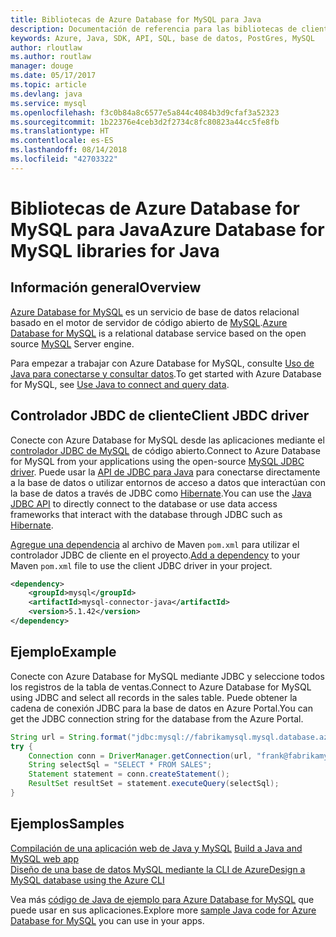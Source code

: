 ```yaml
---
title: Bibliotecas de Azure Database for MySQL para Java
description: Documentación de referencia para las bibliotecas de cliente de Java para Azure Database for MySQL
keywords: Azure, Java, SDK, API, SQL, base de datos, PostGres, MySQL
author: rloutlaw
ms.author: routlaw
manager: douge
ms.date: 05/17/2017
ms.topic: article
ms.devlang: java
ms.service: mysql
ms.openlocfilehash: f3c0b84a8c6577e5a844c4084b3d9cfaf3a52323
ms.sourcegitcommit: 1b22376e4ceb3d2f2734c8fc80823a44cc5fe8fb
ms.translationtype: HT
ms.contentlocale: es-ES
ms.lasthandoff: 08/14/2018
ms.locfileid: "42703322"
---
```

# <a name="azure-database-for-mysql-libraries-for-java"></a><span data-ttu-id="132db-104">Bibliotecas de Azure Database for MySQL para Java</span><span class="sxs-lookup"><span data-stu-id="132db-104">Azure Database for MySQL libraries for Java</span></span>

## <a name="overview"></a><span data-ttu-id="132db-105">Información general</span><span class="sxs-lookup"><span data-stu-id="132db-105">Overview</span></span>

<span data-ttu-id="132db-106">[Azure Database for MySQL](/azure/sql-database/sql-database-technical-overview) es un servicio de base de datos relacional basado en el motor de servidor de código abierto de [MySQL](https://www.mysql.com/).</span><span class="sxs-lookup"><span data-stu-id="132db-106">[Azure Database for MySQL](/azure/sql-database/sql-database-technical-overview) is a relational database service based on the open source [MySQL](https://www.mysql.com/) Server engine.</span></span> 

<span data-ttu-id="132db-107">Para empezar a trabajar con Azure Database for MySQL, consulte [Uso de Java para conectarse y consultar datos](/azure/mysql/connect-java).</span><span class="sxs-lookup"><span data-stu-id="132db-107">To get started with Azure Database for MySQL, see [Use Java to connect and query data](/azure/mysql/connect-java).</span></span>

## <a name="client-jbdc-driver"></a><span data-ttu-id="132db-108">Controlador JBDC de cliente</span><span class="sxs-lookup"><span data-stu-id="132db-108">Client JBDC driver</span></span>

<span data-ttu-id="132db-109">Conecte con Azure Database for MySQL desde las aplicaciones mediante el [controlador JDBC de MySQL](https://dev.mysql.com/downloads/connector/j/) de código abierto.</span><span class="sxs-lookup"><span data-stu-id="132db-109">Connect to Azure Database for MySQL from your applications using the open-source [MySQL JDBC driver](https://dev.mysql.com/downloads/connector/j/).</span></span> <span data-ttu-id="132db-110">Puede usar la [API de JDBC para Java](https://docs.oracle.com/javase/8/docs/technotes/guides/jdbc/) para conectarse directamente a la base de datos o utilizar entornos de acceso a datos que interactúan con la base de datos a través de JDBC como [Hibernate](http://hibernate.org/).</span><span class="sxs-lookup"><span data-stu-id="132db-110">You can use the [Java JDBC API](https://docs.oracle.com/javase/8/docs/technotes/guides/jdbc/) to directly connect to the database or use data access frameworks that interact with the database through JDBC such as [Hibernate](http://hibernate.org/).</span></span>

<span data-ttu-id="132db-111">[Agregue una dependencia](https://maven.apache.org/guides/getting-started/index.html#How_do_I_use_external_dependencies) al archivo de Maven `pom.xml` para utilizar el controlador JDBC de cliente en el proyecto.</span><span class="sxs-lookup"><span data-stu-id="132db-111">[Add a dependency](https://maven.apache.org/guides/getting-started/index.html#How_do_I_use_external_dependencies) to your Maven `pom.xml` file to use the client JDBC driver in your project.</span></span>  

```XML
<dependency>
    <groupId>mysql</groupId>
    <artifactId>mysql-connector-java</artifactId>
    <version>5.1.42</version>
</dependency>
```   

## <a name="example"></a><span data-ttu-id="132db-112">Ejemplo</span><span class="sxs-lookup"><span data-stu-id="132db-112">Example</span></span>

<span data-ttu-id="132db-113">Conecte con Azure Database for MySQL mediante JDBC y seleccione todos los registros de la tabla de ventas.</span><span class="sxs-lookup"><span data-stu-id="132db-113">Connect to Azure Database for MySQL using JDBC and select all records in the sales table.</span></span> <span data-ttu-id="132db-114">Puede obtener la cadena de conexión JDBC para la base de datos en Azure Portal.</span><span class="sxs-lookup"><span data-stu-id="132db-114">You can get the JDBC connection string for the database from the Azure Portal.</span></span>

```java
String url = String.format("jdbc:mysql://fabrikamysql.mysql.database.azure.com:3306/fabrikamdb?verifyServerCertificate=true&useSSL=true&requireSSL=false");
try {
    Connection conn = DriverManager.getConnection(url, "frank@fabrikamysql", "aBcDeFgHiJkL");
    String selectSql = "SELECT * FROM SALES";
    Statement statement = conn.createStatement();
    ResultSet resultSet = statement.executeQuery(selectSql);
}
```

## <a name="samples"></a><span data-ttu-id="132db-115">Ejemplos</span><span class="sxs-lookup"><span data-stu-id="132db-115">Samples</span></span>

<span data-ttu-id="132db-116">[Compilación de una aplicación web de Java y MySQL](/azure/app-service-web/app-service-web-tutorial-java-mysql) </span><span class="sxs-lookup"><span data-stu-id="132db-116">[Build a Java and MySQL web app](/azure/app-service-web/app-service-web-tutorial-java-mysql) </span></span>  
[<span data-ttu-id="132db-117">Diseño de una base de datos MySQL mediante la CLI de Azure</span><span class="sxs-lookup"><span data-stu-id="132db-117">Design a MySQL database using the Azure CLI</span></span>](/azure/mysql/tutorial-design-database-using-cli)   

<span data-ttu-id="132db-118">Vea más [código de Java de ejemplo para Azure Database for MySQL](https://azure.microsoft.com/resources/samples/?platform=java&term=mysql) que puede usar en sus aplicaciones.</span><span class="sxs-lookup"><span data-stu-id="132db-118">Explore more [sample Java code for Azure Database for MySQL](https://azure.microsoft.com/resources/samples/?platform=java&term=mysql) you can use in your apps.</span></span>
